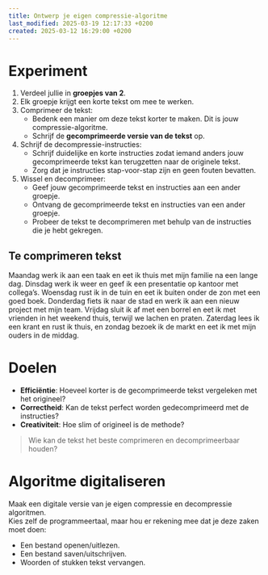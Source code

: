 ```yaml
---
title: Ontwerp je eigen compressie-algoritme
last_modified: 2025-03-19 12:17:33 +0200
created: 2025-03-12 16:29:00 +0200
---
```


# Experiment

1. Verdeel jullie in **groepjes van 2**.
2. Elk groepje krijgt een korte tekst om mee te werken.
3. Comprimeer de tekst:
   - Bedenk een manier om deze tekst korter te maken. Dit is jouw compressie-algoritme.
   - Schrijf de **gecomprimeerde versie van de tekst** op.
4. Schrijf de decompressie-instructies:
   - Schrijf duidelijke en korte instructies zodat iemand anders jouw gecomprimeerde tekst kan terugzetten naar de originele tekst.
   - Zorg dat je instructies stap-voor-stap zijn en geen fouten bevatten.
5. Wissel en decomprimeer:
   - Geef jouw gecomprimeerde tekst en instructies aan een ander groepje.
   - Ontvang de gecomprimeerde tekst en instructies van een ander groepje.
   - Probeer de tekst te decomprimeren met behulp van de instructies die je hebt gekregen.

## Te comprimeren tekst

Maandag werk ik aan een taak en eet ik thuis met mijn familie na een lange dag. Dinsdag werk ik weer en geef ik een presentatie op kantoor met collega’s. Woensdag rust ik in de tuin en eet ik buiten onder de zon met een goed boek. Donderdag fiets ik naar de stad en werk ik aan een nieuw project met mijn team. Vrijdag sluit ik af met een borrel en eet ik met vrienden in het weekend thuis, terwijl we lachen en praten. Zaterdag lees ik een krant en rust ik thuis, en zondag bezoek ik de markt en eet ik met mijn ouders in de middag.

# Doelen

- **Efficiëntie**: Hoeveel korter is de gecomprimeerde tekst vergeleken met het origineel?
- **Correctheid**: Kan de tekst perfect worden gedecomprimeerd met de instructies?
- **Creativiteit**: Hoe slim of origineel is de methode?

> Wie kan de tekst het beste comprimeren en decomprimeerbaar houden?

# Algoritme digitaliseren

Maak een digitale versie van je eigen compressie en decompressie algoritmen.  
Kies zelf de programmeertaal, maar hou er rekening mee dat je deze zaken moet doen:

- Een bestand openen/uitlezen.
- Een bestand saven/uitschrijven.
- Woorden of stukken tekst vervangen.
